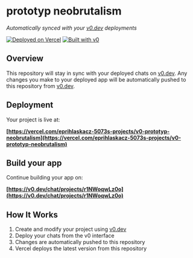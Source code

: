 # prototyp neobrutalism

*Automatically synced with your [v0.dev](https://v0.dev) deployments*

[![Deployed on Vercel](https://img.shields.io/badge/Deployed%20on-Vercel-black?style=for-the-badge&logo=vercel)](https://vercel.com/eprihlaskacz-5073s-projects/v0-prototyp-neobrutalism)
[![Built with v0](https://img.shields.io/badge/Built%20with-v0.dev-black?style=for-the-badge)](https://v0.dev/chat/projects/r1NWoqwLz0o)

## Overview

This repository will stay in sync with your deployed chats on [v0.dev](https://v0.dev).
Any changes you make to your deployed app will be automatically pushed to this repository from [v0.dev](https://v0.dev).

## Deployment

Your project is live at:

**[https://vercel.com/eprihlaskacz-5073s-projects/v0-prototyp-neobrutalism](https://vercel.com/eprihlaskacz-5073s-projects/v0-prototyp-neobrutalism)**

## Build your app

Continue building your app on:

**[https://v0.dev/chat/projects/r1NWoqwLz0o](https://v0.dev/chat/projects/r1NWoqwLz0o)**

## How It Works

1. Create and modify your project using [v0.dev](https://v0.dev)
2. Deploy your chats from the v0 interface
3. Changes are automatically pushed to this repository
4. Vercel deploys the latest version from this repository
